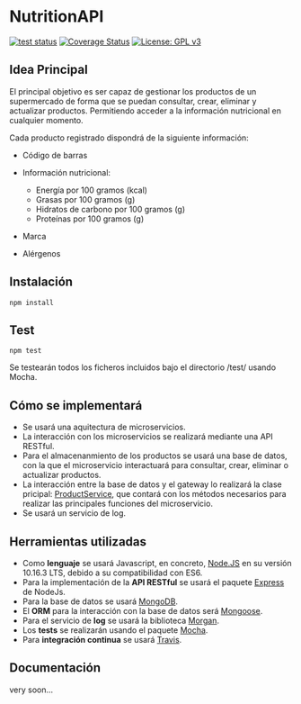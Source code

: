 # NutritionAPI
[![test status](https://travis-ci.org/raulsf6/Proyecto-IV.svg?branch=master)](https://github.com/raulsf6/Proyecto-IV) [![Coverage Status](https://coveralls.io/repos/github/raulsf6/Proyecto-IV/badge.svg?branch=master)](https://coveralls.io/github/raulsf6/Proyecto-IV?branch=master) [![License: GPL v3](https://img.shields.io/badge/License-GPLv3-blue.svg)](https://www.gnu.org/licenses/gpl-3.0)

## Idea Principal

El principal objetivo es ser capaz de gestionar los productos de un supermercado de forma que se puedan consultar, crear, eliminar y actualizar productos. Permitiendo acceder a la información nutricional en cualquier momento. 

Cada producto registrado dispondrá de la siguiente información:

- Código de barras

- Información nutricional:
    - Energía por 100 gramos (kcal)
    - Grasas por 100 gramos (g)
    - Hidratos de carbono por 100 gramos (g)
    - Proteínas por 100 gramos (g)

- Marca

- Alérgenos

## Instalación

`npm install`

## Test

`npm test`

Se testearán todos los ficheros incluidos bajo el directorio /test/ usando Mocha.

## Cómo se implementará

* Se usará una aquitectura de microservicios.
* La interacción con los microservicios se realizará mediante una API RESTful.
* Para el almacenanmiento de los productos se usará una base de datos, con la que el microservicio interactuará para consultar, crear, eliminar o actualizar productos.
* La interacción entre la base de datos y el gateway lo realizará la clase pricipal: [ProductService](https://github.com/raulsf6/Proyecto-IV/blob/master/src/services/ProductService.js), que contará con los métodos necesarios para realizar las principales funciones del microservicio.
* Se usará un servicio de log.

## Herramientas utilizadas

* Como **lenguaje** se usará Javascript, en concreto, [Node.JS](https://nodejs.org/en/) en su versión 10.16.3 LTS, debido a su compatibilidad con ES6.
* Para la implementación de la **API RESTful** se usará el paquete [Express](https://www.npmjs.com/package/express) de NodeJs.
* Para la base de datos se usará [MongoDB](https://www.mongodb.com/es).
* El **ORM** para la interacción con la base de datos será [Mongoose](https://www.npmjs.com/package/mongoose).
* Para el servicio de **log** se usará la biblioteca [Morgan](https://www.npmjs.com/package/morgan).
* Los **tests** se realizarán usando el paquete [Mocha](https://www.npmjs.com/package/mocha).
* Para **integración continua** se usará [Travis](https://travis-ci.org/).

## Documentación

very soon...